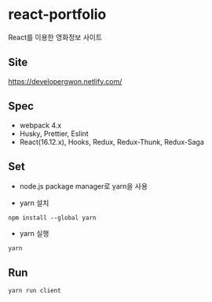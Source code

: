 # react-portfolio
React를 이용한 영화정보 사이트

## Site
https://developergwon.netlify.com/

## Spec
- webpack 4.x
- Husky, Prettier, Eslint
- React(16.12.x), Hooks, Redux, Redux-Thunk, Redux-Saga

## Set
- node.js package manager로 yarn을 사용

- yarn 설치
```
npm install --global yarn
```

- yarn 실행

```
yarn
```

## Run
```
yarn run client
```
